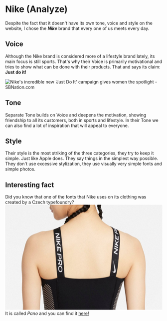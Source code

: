 # Nike (Analyze)
Despite the fact that it doesn't have its own tone, voice and style on the website, I chose the ***Nike*** brand that every one of us meets every day.

## Voice
Although the Nike brand is considered more of a lifestyle brand lately, its main focus is still sports. That's why their Voice is primarily motivational and tries to show what can be done with their products. That and says its claim: **Just do it!**

![Nike's incredible new 'Just Do It' campaign gives women the spotlight -  SBNation.com](https://cdn.vox-cdn.com/thumbor/9jrGxGUBGJNYSRDohqhgjSEAbTo=/1400x788/filters:format(jpeg)/cdn.vox-cdn.com/uploads/chorus_asset/file/14448800/Serena_Williams_Twitter_85680.jpg)

## Tone
Separate Tone builds on Voice and deepens the motivation, showing friendship to all its customers, both in sports and lifestyle. In their Tone we can also find a lot of inspiration that will appeal to everyone.

## Style
Their style is the most striking of the three categories, they try to keep it simple. Just like Apple does. They say things in the simplest way possible. They don't use excessive stylization, they use visually very simple fonts and simple photos.

## Interesting fact
Did you know that one of the fonts that Nike uses on its clothing was created by a Czech typefoundry?  
![PanoTypeface](images/pano.png)
It is called *Pano* and you can find it [here!](https://heavyweight-type.com/fonts/pano/detail)